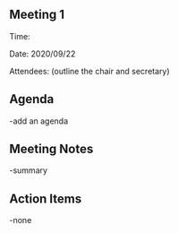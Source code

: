 ## **Meeting 1**

Time:

Date: 2020/09/22

Attendees: (outline the chair and secretary)

## Agenda
-add an agenda

## Meeting Notes
-summary

## Action Items
-none
